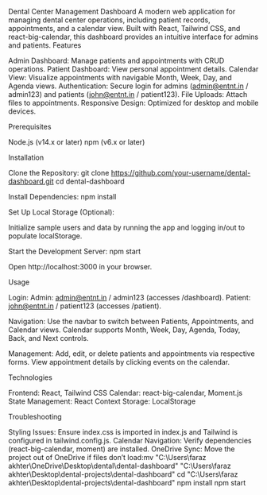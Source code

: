 Dental Center Management Dashboard
A modern web application for managing dental center operations, including patient records, appointments, and a calendar view. Built with React, Tailwind CSS, and react-big-calendar, this dashboard provides an intuitive interface for admins and patients.
Features

Admin Dashboard: Manage patients and appointments with CRUD operations.
Patient Dashboard: View personal appointment details.
Calendar View: Visualize appointments with navigable Month, Week, Day, and Agenda views.
Authentication: Secure login for admins (admin@entnt.in / admin123) and patients (john@entnt.in / patient123).
File Uploads: Attach files to appointments.
Responsive Design: Optimized for desktop and mobile devices.

Prerequisites

Node.js (v14.x or later)
npm (v6.x or later)

Installation

Clone the Repository:
git clone https://github.com/your-username/dental-dashboard.git
cd dental-dashboard

Install Dependencies:
npm install

Set Up Local Storage (Optional):

Initialize sample users and data by running the app and logging in/out to populate localStorage.

Start the Development Server:
npm start

Open http://localhost:3000 in your browser.

Usage

Login:
Admin: admin@entnt.in / admin123 (accesses /dashboard).
Patient: john@entnt.in / patient123 (accesses /patient).

Navigation:
Use the navbar to switch between Patients, Appointments, and Calendar views.
Calendar supports Month, Week, Day, Agenda, Today, Back, and Next controls.

Management:
Add, edit, or delete patients and appointments via respective forms.
View appointment details by clicking events on the calendar.

Technologies

Frontend: React, Tailwind CSS
Calendar: react-big-calendar, Moment.js
State Management: React Context
Storage: LocalStorage

Troubleshooting

Styling Issues: Ensure index.css is imported in index.js and Tailwind is configured in tailwind.config.js.
Calendar Navigation: Verify dependencies (react-big-calendar, moment) are installed.
OneDrive Sync: Move the project out of OneDrive if files don’t load:mv "C:\Users\faraz akhter\OneDrive\Desktop\dental\dental-dashboard" "C:\Users\faraz akhter\Desktop\dental-projects\dental-dashboard"
cd "C:\Users\faraz akhter\Desktop\dental-projects\dental-dashboard"
npm install
npm start
